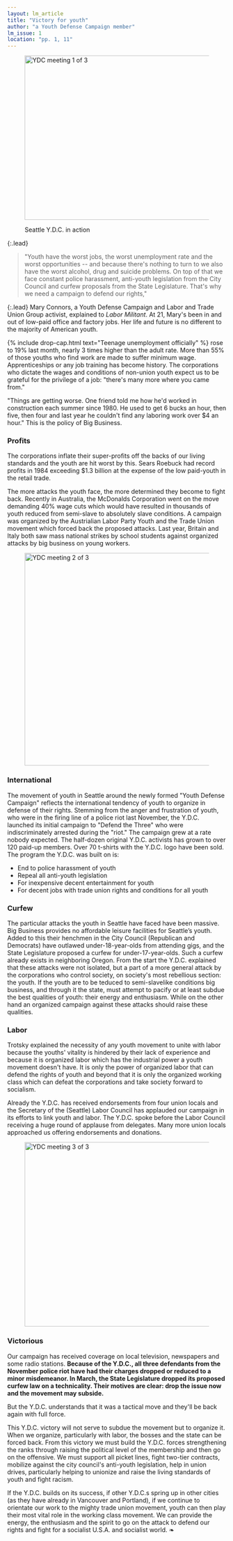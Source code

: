 ```yaml
---
layout: lm_article
title: "Victory for youth"
author: "a Youth Defense Campaign member"
lm_issue: 1
location: "pp. 1, 11" 
---
```


<figure>
  <img alt="YDC meeting 1 of 3" src="ydc-in-action-1.jpg" width="683" height="378">
  <figcaption><p>Seattle Y.D.C. in action</p></figcaption>
</figure>

{:.lead}
> "Youth have the worst jobs, the worst unemployment rate and the worst opportunities --
and because there's nothing to turn to we also have the worst alcohol, drug and suicide problems.
On top of that we face constant police harassment, anti-youth legislation from the City Council and
curfew proposals from the State Legislature. That's why we need a campaign to defend our rights,"

{:.lead}
Mary Connors, a Youth Defense Campaign and Labor and Trade Union Group activist, explained to <cite>Labor Militant</cite>.
At 21, Mary's been in and out of low-paid office and factory jobs.
Her life and future is no different to the majority of American youth.

{% include drop-cap.html text="Teenage unemployment officially" %}
rose to 19% last month, nearly 3 times higher than the adult rate.
More than 55% of those youths who find work are made to suffer minimum wage.
Apprenticeships or any job training has become history.
The corporations who dictate the wages and conditions of non-union youth
expect us to be grateful for the privilege of a job: "there's many more where you came from."

"Things are getting worse. One friend told me how he'd worked in construction each summer since 1980.
He used to get 6 bucks an hour, then five, then four and last year he couldn't find any laboring work over $4 an hour."
This is the policy of Big Business.

### Profits

The corporations inflate their
super-profits off the backs of our
living standards and the youth
are hit worst by this. Sears
Roebuck had record profits in
1984 exceeding $1.3 billion at
the expense of the low paid-youth
in the retail trade.

The more attacks the youth
face, the more determined they
become to fight back. Recently in
Australia, the McDonalds Corporation went on the move
demanding 40% wage cuts which
would have resulted in
thousands of youth reduced from
semi-slave to absolutely slave
conditions. A campaign was
organized by the Austrialian
Labor Party Youth and the
Trade Union movement which
forced back the proposed attacks.
Last year,
Britain and Italy both
saw mass national strikes by
school students against organized attacks by big business on
young workers.

<figure>
  <img alt="YDC meeting 2 of 3" src="ydc-in-action-2.jpg" width="682" height="489">
</figure>

### International

The movement of youth in
Seattle around the newly formed
"Youth Defense Campaign"
reflects the international tendency
of youth to organize in defense
of their rights.
Stemming from the anger and frustration of youth,
who were in the firing line of a police riot last November,
the Y.D.C. launched its initial campaign to "Defend the Three"
who were indiscriminately arrested during the "riot."
The campaign grew at a rate nobody expected.
The half-dozen original Y.D.C. activists has grown to over 120 paid-up members.
Over 70 t-shirts with the Y.D.C. logo have been sold.
The program the Y.D.C. was built on is:

* End to police harassment of youth
* Repeal all anti-youth legislation
* For inexpensive decent entertainment for youth
* For decent jobs with trade union rights and conditions for all youth

### Curfew

The particular attacks the
youth in Seattle have faced have
been massive. Big Business provides
no affordable leisure
facilities for Seattle’s youth.
Added to this their henchmen in
the City Council (Republican and
Democrats) have outlawed under-18-year-olds
from attending gigs,
and the State Legislature proposed
a curfew for under-17-year-olds.
Such a curfew already exists
in neighboring Oregon.
From the start the Y.D.C. explained
that these attacks were
not isolated, but a part of a more
general attack by the corporations
who control society, on
society's most rebellious section:
the youth. If the youth are to be
teduced to semi-slavelike conditions
big business, and through
it the state, must attempt to
pacify or at least subdue the best
qualities of youth: their energy
and enthusiasm. While on the
other hand an organized campaign
against these attacks
should raise these qualities.

### Labor

Trotsky explained the necessity
of any youth movement to
unite with labor because the
youths' vitality is hindered by
their lack of experience and
because it is organized labor
which has the industrial power
a youth movement doesn't have.
It is only the power of organized
labor that can defend the rights
of youth and beyond that it is only
the organized working class
which can defeat the corporations
and take society forward to
socialism.

Already the Y.D.C. has received
endorsements from four union
locals and the Secretary of the
(Seattle) Labor Council has applauded
our campaign in its efforts
to link youth and labor. The
Y.D.C. spoke before the Labor
Council receiving a huge round
of applause from delegates.
Many more union locals approached
us offering endorsements and donations.

<figure>
  <img alt="YDC meeting 3 of 3" src="ydc-in-action-3.jpg" width="680" height="424">
</figure>

### Victorious

Our campaign has received
coverage on local television,
newspapers and some radio stations.
**Because of the Y.D.C.,
all three defendants from the
November police riot have
had their charges dropped or
reduced to a minor misdemeanor.
In March, the State
Legislature dropped its proposed
curfew law on a
technicality. Their motives
are clear: drop the issue now
and the movement may
subside.**

But the Y.D.C. understands
that it was a tactical move and
they'll be back again with full
force.

This Y.D.C. victory will not
serve to subdue the movement
but to organize it. When we
organize, particularly with labor,
the bosses and the state can be
forced back. From this victory we
must build the Y.D.C. forces
strengthening the ranks through
raising the political level of the
membership and then go on the
offensive. We must support all
picket lines, fight two-tier contracts,
mobilize against the city
council's anti-youth legislation,
help in union drives, particularly
helping to unionize and raise
the living standards of youth and fight racism.

If the Y.D.C. builds on its success,
if other Y.D.C.s spring up
in other cities (as they have
already in Vancouver and
Portland), if we continue to
orientate our work to the mighty
trade union movement, youth
can then play their most vital
role in the working class movement. We can provide the
energy, the enthusiasm and the
spirit to go on the attack to defend our rights and fight for a
socialist U.S.A. and socialist world.&nbsp;❧